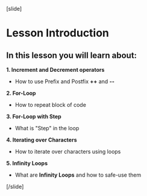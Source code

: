 [slide]


# Lesson Introduction

## In this lesson you will learn about:

**1. Increment and Decrement operators**

- How to use Prefix and Postfix **++** and **--**

**2. For-Loop**

- How to repeat block of code

**3. For-Loop with Step**

- What is "Step" in the loop

**4. Iterating over Characters**

- How to iterate over characters using loops

**5. Infinity Loops**

- What are **Infinity Loops** and how to safe-use them




[/slide]

